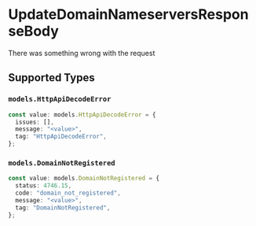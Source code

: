 # UpdateDomainNameserversResponseBody

There was something wrong with the request


## Supported Types

### `models.HttpApiDecodeError`

```typescript
const value: models.HttpApiDecodeError = {
  issues: [],
  message: "<value>",
  tag: "HttpApiDecodeError",
};
```

### `models.DomainNotRegistered`

```typescript
const value: models.DomainNotRegistered = {
  status: 4746.15,
  code: "domain_not_registered",
  message: "<value>",
  tag: "DomainNotRegistered",
};
```

